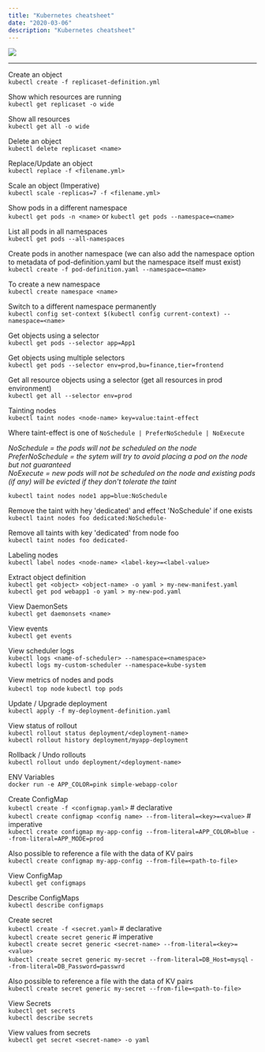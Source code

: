 ```yaml
---
title: "Kubernetes cheatsheet"
date: "2020-03-06"
description: "Kubernetes cheatsheet"
---
```


![][k8s]

---

Create an object
<br />
`kubectl create -f replicaset-definition.yml`

Show which resources are running
<br />
`kubectl get replicaset -o wide`

Show all resources
<br />
`kubectl get all -o wide`

Delete an object
<br />
`kubectl delete replicaset <name>`

Replace/Update an object
<br />
`kubectl replace -f <filename.yml>`

Scale an object (Imperative)
<br />
`kubectl scale -replicas=7 -f <filename.yml>`

Show pods in a different namespace
<br />
`kubectl get pods -n <name>` or `kubectl get pods --namespace=<name>`

List all pods in all namespaces
<br />
`kubectl get pods --all-namespaces`

Create pods in another namespace (we can also add the namespace option to metadata of pod-definition.yaml but the namespace itself must exist)
<br />
`kubectl create -f pod-definition.yaml --namespace=<name>`

To create a new namespace
<br />
`kubectl create namespace <name>`

Switch to a different namespace permanently
<br />
`kubectl config set-context $(kubectl config current-context) --namespace=<name>`

Get objects using a selector
<br />
`kubectl get pods --selector app=App1`

Get objects using multiple selectors
<br />
`kubectl get pods --selector env=prod,bu=finance,tier=frontend` 

Get all resource objects using a selector (get all resources in prod environment)
<br />
`kubectl get all --selector env=prod`

Tainting nodes
<br />
`kubectl taint nodes <node-name> key=value:taint-effect`
<br />

Where taint-effect is one of `NoSchedule | PreferNoSchedule | NoExecute`

*NoSchedule = the pods will not be scheduled on the node* <br />
*PreferNoSchedule = the sytem will try to avoid placing a pod on the node but not guaranteed* <br />
*NoExecute = new pods will not be scheduled on the node and existing pods (if any) will be evicted if they don't tolerate the taint*

`kubectl taint nodes node1 app=blue:NoSchedule`

Remove the taint with hey 'dedicated' and effect 'NoSchedule' if one exists
<br />
`kubectl taint nodes foo dedicated:NoSchedule-`

Remove all taints with key 'dedicated' from node foo
<br />
`kubectl taint nodes foo dedicated-`

Labeling nodes
<br />
`kubectl label nodes <node-name> <label-key>=<label-value>`

Extract object definition
<br />
`kubectl get <object> <object-name> -o yaml > my-new-manifest.yaml`
<br />
`kubectl get pod webapp1 -o yaml > my-new-pod.yaml`

View DaemonSets
<br />
`kubectl get daemonsets <name>`

View events
<br />
`kubectl get events`

View scheduler logs
<br />
`kubectl logs <name-of-scheduler> --namespace=<namespace>`
<br />
`kubectl logs my-custom-scheduler --namespace=kube-system`

View metrics of nodes and pods
<br />
`kubectl top node` `kubectl top pods`

Update / Upgrade deployment
<br />
`kubectl apply -f my-deployment-definition.yaml`

View status of rollout
<br />
`kubectl rollout status deployment/<deployment-name>`
<br />
`kubectl rollout history deployment/myapp-deployment`

Rollback / Undo rollouts
<br />
`kubectl rollout undo deployment/<deployment-name>`

ENV Variables
<br />
`docker run -e APP_COLOR=pink simple-webapp-color`

Create ConfigMap
<br />
`kubectl create -f <configmap.yaml>` # declarative
<br />
`kubectl create configmap <config name> --from-literal=<key>=<value>` # imperative
<br />
`kubectl create configmap my-app-config --from-literal=APP_COLOR=blue --from-literal=APP_MODE=prod`

Also possible to reference a file with the data  of KV pairs
<br />
`kubectl create configmap my-app-config --from-file=<path-to-file>`

View ConfigMap
<br />
`kubectl get configmaps`

Describe ConfigMaps
<br />
`kubectl describe configmaps`

Create secret
<br />
`kubectl create -f <secret.yaml>` # declarative
<br />
`kubectl create secret generic` # imperative
<br />
`kubectl create secret generic <secret-name> --from-literal=<key>=<value>`
<br />
`kubectl create secret generic my-secret --from-literal=DB_Host=mysql` `--from-literal=DB_Password=passwrd`

Also possible to reference a file with the data  of KV pairs
<br />
`kubectl create secret generic my-secret --from-file=<path-to-file>`

View Secrets
<br />
`kubectl get secrets`
<br />
`kubectl describe secrets`

View values from secrets
<br />
`kubectl get secret <secret-name> -o yaml`


[k8s]: https://images.unsplash.com/photo-1494412651409-8963ce7935a7?ixlib=rb-1.2.1&ixid=eyJhcHBfaWQiOjEyMDd9&auto=format&fit=crop&w=1500&q=80